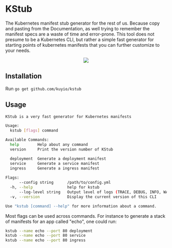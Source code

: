 # KStub

The Kubernetes manifest stub generator for the rest of us. Because copy and pasting from the Documentation, as well trying to remember the manifest specs are a waste of time and error-prone. This tool does not presume to be a Kubernetes CLI, but rather a simple fast generator for starting points of kubernetes manifests that you can further customize to your needs.

<p align="center">
    <img src="https://cdn.rawgit.com/nicbet/kstub/master/demo.svg">
</p>

## Installation

Run `go get github.com/kuyio/kstub`

## Usage

```sh
KStub is a very fast generator for Kubernetes manifests

Usage:
  kstub [flags] command

Available Commands:
  help        Help about any command
  version     Print the version number of KStub

  deployment  Generate a deployment manifest
  service     Generate a service manifest
  ingress     Generate a ingress manifest
  
Flags:
      --config string      /path/to/config.yml
  -h, --help               help for kstub
      --log-level string   Output level of logs (TRACE, DEBUG, INFO, WARN, ERROR, FATAL) (default "INFO")
  -v, --version            Display the current version of this CLI

Use "kstub [command] --help" for more information about a command.
```

Most flags can be used across commands. For instance to generate a stack of manifests for an app called "echo", one could run:

```sh
kstub --name echo --port 80 deployment
kstub --name echo --port 80 service
kstub --name echo --port 80 ingress
```